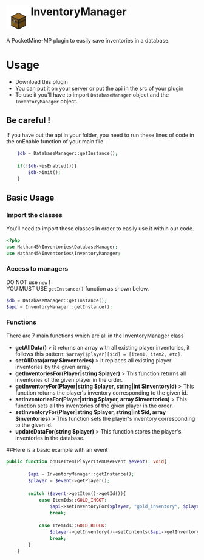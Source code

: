 <h1>InventoryManager<img src="chest.png" height="64" width="64" align="left"></img>&nbsp;</h1>
<br />

A PocketMine-MP plugin to easily save inventories in a database.

# Usage

* Download this plugin
* You can put it on your server or put the api in the src of your plugin
* To use it you'll have to import `DatabaseManager` object and the `InventoryManager` object.

## Be careful !
If you have put the api in your folder, you need to run these lines of code in the onEnable function of your main file
```php
    $db = DatabaseManager::getInstance();
       
    if(!$db->isEnabled()){
        $db->init();
    }
```

## Basic Usage
### Import the classes
You'll need to import these classes in order to easily use it within our code.
```php
<?php
use Nathan45\Inventories\DatabaseManager;
use Nathan45\Inventories\InventoryManager;
```
### Access to managers
DO NOT use `new` ! <br/>
YOU MUST USE `getInstance()` function as shown below.
```php
$db = DatabaseManager::getInstance();
$api = InventoryManager::getInstance();
```

### Functions
There are 7 main functions which are all in the InventoryManager class <br/>
* __getAllData()__ > it returns an array with all existing player inventories, it follows this pattern: `$array[$player][$id] = [item1, item2, etc]. `
* __setAllData(array $inventories)__ > It replaces all existing player inventories by the given array.
* __getInventoriesFor(Player|string $player)__ > This function returns all inventories of the given player in the order.
* __getInventoryFor(Player|string $player, string|int $inventoryId)__ > This function returns the player's inventory corresponding to the given id.
* __setInventoriesFor(Player|string $player, array $inventories)__ > This function sets all ths inventories of the given player in the order.
* __setInventoryFor(Player|string $player, string|int $id, array $inventories)__ > This function sets the player's inventory corresponding to the given id.
* __updateDataFor(string $player)__ > This function stores the player's inventories in the database.

##Here is a basic example with an event
```php
public function onUseItem(PlayerItemUseEvent $event): void{

        $api = InventoryManager::getInstance();
        $player = $event->getPlayer();

        switch ($event->getItem()->getId()){
            case ItemIds::GOLD_INGOT:
                $api->setInventoryFor($player, "gold_inventory", $player->getInventory()->getContents()); // You can also put an int as id.
                break;

            case ItemIds::GOLD_BLOCK:
                $player->getInventory()->setContents($api->getInventoryFor($player, "gold_inventory"));
                break;
        }
    }
```
